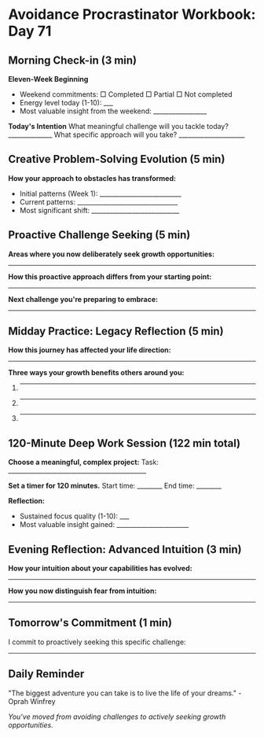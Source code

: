 # Avoidance Procrastinator Workbook: Day 71

## Morning Check-in (3 min)

**Eleven-Week Beginning**
- Weekend commitments: □ Completed □ Partial □ Not completed
- Energy level today (1-10): ___
- Most valuable insight from the weekend: _________________

**Today's Intention**
What meaningful challenge will you tackle today? ______________
What specific approach will you take? _____________________

## Creative Problem-Solving Evolution (5 min)

**How your approach to obstacles has transformed:**
- Initial patterns (Week 1): __________________________
- Current patterns: ________________________________
- Most significant shift: ____________________________

## Proactive Challenge Seeking (5 min)

**Areas where you now deliberately seek growth opportunities:**
________________________________________________

**How this proactive approach differs from your starting point:**
________________________________________________

**Next challenge you're preparing to embrace:**
________________________________________________

## Midday Practice: Legacy Reflection (5 min)

**How this journey has affected your life direction:**
________________________________________________

**Three ways your growth benefits others around you:**
1. ________________________________________________
2. ________________________________________________
3. ________________________________________________

## 120-Minute Deep Work Session (122 min total)

**Choose a meaningful, complex project:**
Task: ____________________________________________

**Set a timer for 120 minutes.**
Start time: ________ End time: ________

**Reflection:**
- Sustained focus quality (1-10): ___
- Most valuable insight gained: _______________________

## Evening Reflection: Advanced Intuition (3 min)

**How your intuition about your capabilities has evolved:**
________________________________________________

**How you now distinguish fear from intuition:**
________________________________________________

## Tomorrow's Commitment (1 min)

I commit to proactively seeking this specific challenge:
________________________________________________

## Daily Reminder

"The biggest adventure you can take is to live the life of your dreams." - Oprah Winfrey

*You've moved from avoiding challenges to actively seeking growth opportunities.*